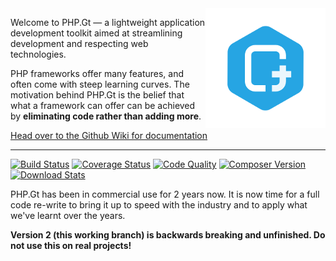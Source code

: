 <img align="right" src="https://raw.githubusercontent.com/BrightFlair/PHP.Gt/master/Logo.png" alt="PHP.Gt logo" />

Welcome to PHP.Gt — a lightweight application development toolkit aimed at streamlining development and respecting web technologies.

PHP frameworks offer many features, and often come with steep learning curves. The motivation behind PHP.Gt is the belief that what a framework can offer can be achieved by **eliminating code rather than adding more**.

[Head over to the Github Wiki for documentation](https://github.com/g105b/PHP.Gt/wiki)

***

[![Build Status](http://img.shields.io/travis/BrightFlair/PHP.Gt.svg?style=flat)](https://travis-ci.org/BrightFlair/PHP.Gt)
[![Coverage Status](http://img.shields.io/coveralls/BrightFlair/PHP.Gt.svg?style=flat)](https://coveralls.io/r/BrightFlair/PHP.Gt)
[![Code Quality](http://img.shields.io/scrutinizer/g/BrightFlair/PHP.Gt.svg?style=flat)](https://scrutinizer-ci.com/g/BrightFlair/PHP.Gt/)
[![Composer Version](http://img.shields.io/packagist/v/BrightFlair/PHP.Gt.svg?style=flat)](https://packagist.org/packages/brightflair/php.gt)
[![Download Stats](http://img.shields.io/packagist/dm/BrightFlair/PHP.Gt.svg?style=flat)](https://packagist.org/packages/brightflair/php.gt)

PHP.Gt has been in commercial use for 2 years now. It is now time for a full code re-write to bring it up to speed with the industry and to apply what we've learnt over the years.

**Version 2 (this working branch) is backwards breaking and unfinished. Do not use this on real projects!**
